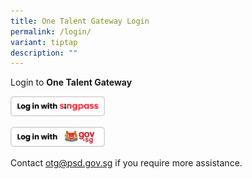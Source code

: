 ```yaml
---
title: One Talent Gateway Login
permalink: /login/
variant: tiptap
description: ""
---
```

<p>Login to <strong>One Talent Gateway</strong>
</p><a class="isomer-image-wrapper" href="https://api.id.gov.sg/v2/oauth/authorize?response_type=code&amp;client_id=OTGPROD-c27b86b2&amp;scope=openid%20myinfo.name%20myinfo.nric_number&amp;state=isOxeLxX1EvpuhL0yfMuiH8qHoNziImSb1YvnyS46Ps%3D&amp;redirect_uri=https://sg.fuel50careerdrive.com/login/oauth2/code/publicservicesdivsgid&amp;nonce=PDdegXe2KfTzW90H7VOgPiawHX8vgLnCx8CwygXLSKQ&amp;code_challenge=zCPLLdjhPZHvRQC4b1bpM8kffM5Gpu5C9pbPVOa_hcI&amp;code_challenge_method=S256"><img style="width: 30%;" height="auto" width="100%" alt="" src="/images/Singpass.png"></a>
<p></p><a class="isomer-image-wrapper" href="https://login.microsoftonline.com/0b11c524-9a1c-4e1b-84cb-6336aefc2243/saml2?SAMLRequest=jZJPb9swDMW%2FiqG7%2FEe2M0eIU2QrigVo0Sx2e9iNVuhUgC15ohz048%2BLE6y9tD0KIt975I%2Brm9e%2B%0D%0AC07oSFtTsiSMWYBG2YM2x5I91Xe8YDfrFUHfiUFuRv9i9vhnRPLB1GhIzj8lG52RFkiTNNAjSa9k%0D%0AtXm4lyKM5eCst8p2LNgQofOT1Q9raOzRVehOWuHT%2Fr5kL94PJKOIjmE7YpfHChyiOzh9wlDZPvrn%0D%0AFVXVYwSdBoqGsem0olmBDvpEU2gYrEMW3E4JtQF%2Fnuoq3NmjNmGvlbNkW29Np82sHDdJonKR8SUk%0D%0AimeYNLzIVMMXaboAbJUQWXq2Fyy4s07heRMla6GjyW17W7LN%2FlfWQCbalKeYA8%2ByYskLkSFvGtG0%0D%0ASQGgllP7lnZANI30v5toxK0hD8aXTMRTjHjBxbc6TmW%2BkCIOi1z8ZsHussbv2sx4Ptp5MxeR%2FFnX%0D%0AO757rGoWPF8xTwXsAlWe3d1bmh8LwxUhW38NWI8eDuDhU2qr6G2i9eX5%2FurWfwE%3D&amp;RelayState=e72ec38e-da0c-4128-9319-ecf7fc4b042b&amp;SigAlg=http%3A%2F%2Fwww.w3.org%2F2001%2F04%2Fxmldsig-more%23rsa-sha256&amp;Signature=OnmaeiNpLZVpHcwITHyqZD4UAfwM0kr3%2FEqA%2FGEKhqxqIlXnAoyRtqb6PzrhT%2FafygxsdJuoDkcA%0D%0AAjcR8ziSq4t9quRlWV3cKBHaTrAjt1FlNVH6E4nHQtLSu8j%2F2gocWjJ9KxdZx1JyG72NXIsKK7uf%0D%0AAr3yr3AdVjR5idnPtDrio1mIMo1XxEewJF63DX%2B7%2BfHMxRhPGKgWMCFEPHtgimZKMmrTHyaKaTEW%0D%0Ax1apBgDGg4KnlBL8NLjNtiP3cRd51lsLP%2FAUhcDKsGbZF3HqjGE9g7MccBffEuZrN%2BC93xlEmFCA%0D%0Aai3O7vKDxjt4ZytDjGRFaruzMNwpBaaT%2BqaiBA%3D%3D&amp;sso_nonce=AwABEgEAAAACAOz_BQD0_xJVIjit6Bqj4yYKteeiqSn2uiszrLkp9YFDMYTECZAKNumgbeeU9wuEArAWqfMvKtuV-u_qEV9PYm2f8BH_N6wgAA&amp;client-request-id=9deef41a-8e36-4c59-b69b-fcc63d6b6656&amp;mscrid=9deef41a-8e36-4c59-b69b-fcc63d6b6656"><img style="width: 30%;" height="auto" width="100%" alt="" src="/images/Gov_SG.png"></a>
<p>Contact <a href="mailto:otg@psd.gov.sg" rel="noopener noreferrer nofollow" target="_blank">otg@psd.gov.sg</a> if
you require more assistance.</p>
<p></p>
<p></p>